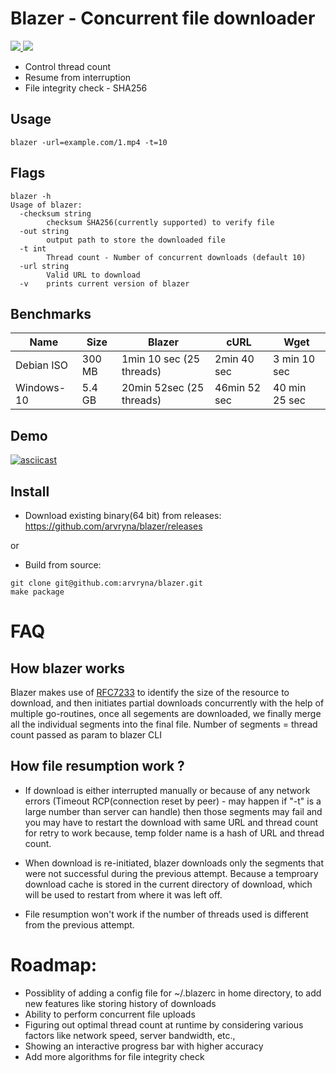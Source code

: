 # Blazer - Concurrent file downloader

<p align="left">
  <a href="https://goreportcard.com/report/github.com/arvryna/blazer">
    <img src="https://goreportcard.com/badge/github.com/arvryna/blazer" />
  </a>
   <a href="http://makeapullrequest.com">
    <img src="https://img.shields.io/badge/PRs-welcome-brightgreen.svg?style=flat-square" />
  </a>
</p>

- Control thread count
- Resume from interruption
- File integrity check - SHA256

## Usage
``` blazer -url=example.com/1.mp4 -t=10  ```

## Flags 
```
blazer -h
Usage of blazer:
  -checksum string
    	checksum SHA256(currently supported) to verify file
  -out string
    	output path to store the downloaded file
  -t int
    	Thread count - Number of concurrent downloads (default 10)
  -url string
    	Valid URL to download
  -v	prints current version of blazer

```

## Benchmarks
| Name       |Size    | Blazer                  | cURL          | Wget         |
| -----------|--------| -----------             | ----          | -----        |
| Debian ISO | 300 MB | 1min 10 sec (25 threads)| 2min 40 sec   | 3 min 10 sec |
| Windows-10 | 5.4 GB | 20min 52sec (25 threads)| 46min 52 sec  | 40 min 25 sec|

## Demo
[![asciicast](https://asciinema.org/a/DInboSaUY2Ik9JIOcY4vZHRY9.svg)](https://asciinema.org/a/DInboSaUY2Ik9JIOcY4vZHRY9)

## Install

- Download existing binary(64 bit) from releases: https://github.com/arvryna/blazer/releases

or

- Build from source: 

```
git clone git@github.com:arvryna/blazer.git
make package
```

# FAQ

## How blazer works
Blazer makes use of [RFC7233](https://datatracker.ietf.org/doc/html/rfc7233) to identify the size of the resource to download, and then initiates partial downloads concurrently with the help of multiple go-routines, once all segements are downloaded, we finally merge all the individual segments into the final file. Number of segments = thread count passed as param to blazer CLI

## How file resumption work ?
* If download is either interrupted manually or because of any network errors (Timeout RCP(connection reset by peer) - may happen if "-t" is a large number than server can handle) then those segments may fail and you may have to restart the download with same URL and thread count for retry to work because, temp folder name is a hash of URL and thread count. 

* When download is re-initiated, blazer downloads only the segments that were not successful during the previous attempt. Because a temproary download cache is stored in the current directory of download, which will be used to restart from where it was left off.

* File resumption won't work if the number of threads used is different from the previous attempt.

# Roadmap:

* Possiblity of adding a config file for ~/.blazerc in home directory, to add new features like storing history of downloads
* Ability to perform concurrent file uploads
* Figuring out optimal thread count at runtime by considering various factors like network speed, server bandwidth, etc.,
* Showing an interactive progress bar with higher accuracy
* Add more algorithms for file integrity check
